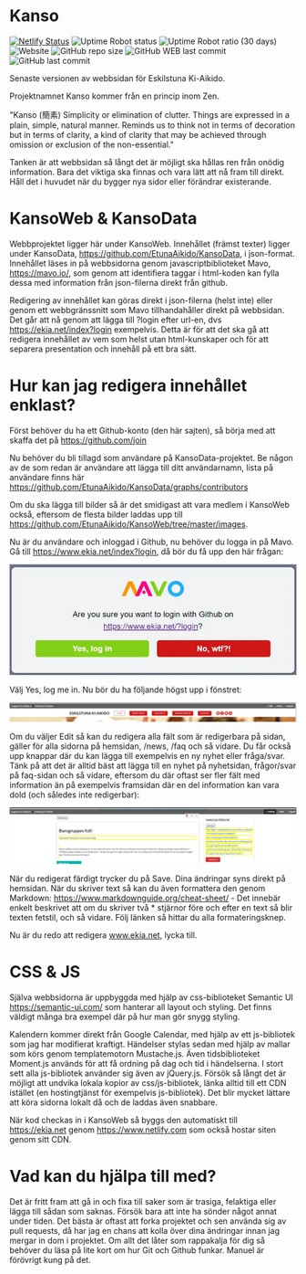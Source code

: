 # Kanso

[![Netlify Status](https://api.netlify.com/api/v1/badges/7942d3ac-e152-4d41-899a-29b2fab34fdc/deploy-status)](https://app.netlify.com/sites/ekia/deploys)
![Uptime Robot status](https://img.shields.io/uptimerobot/status/m783245224-70f304c2bedc8d7236f8dfdd)
![Uptime Robot ratio (30 days)](https://img.shields.io/uptimerobot/ratio/m783245224-70f304c2bedc8d7236f8dfdd)
![Website](https://img.shields.io/website/https/www.ekia.net)
![GitHub repo size](https://img.shields.io/github/repo-size/EtunaAikido/KansoWeb)
![GitHub WEB last commit](https://img.shields.io/github/last-commit/EtunaAikido/KansoWeb?label=last%20commit%20WEB)
![GitHub last commit](https://img.shields.io/github/last-commit/EtunaAikido/KansoData?label=last%20commit%20DATA)

Senaste versionen av webbsidan för Eskilstuna Ki-Aikido.

Projektnamnet Kanso kommer från en princip inom Zen.

"Kanso (簡素) Simplicity or elimination of clutter. Things are expressed in a plain, simple, natural manner. Reminds us to think not in terms of decoration but in terms of clarity, a kind of clarity that may be achieved through omission or exclusion of the non-essential."

Tanken är att webbsidan så långt det är möjligt ska hållas ren från onödig information. Bara det viktiga ska finnas och vara lätt att nå fram till direkt. Håll det i huvudet när du bygger nya sidor eller förändrar existerande.

# KansoWeb & KansoData

Webbprojektet ligger här under KansoWeb. Innehållet (främst texter) ligger under KansoData, https://github.com/EtunaAikido/KansoData, i json-format. Innehållet läses in på webbsidorna genom javascriptbiblioteket Mavo, https://mavo.io/, som genom att identifiera taggar i html-koden kan fylla dessa med information från json-filerna direkt från github. 

Redigering av innehållet kan göras direkt i json-filerna (helst inte) eller genom ett webbgränssnitt som Mavo tillhandahåller direkt på webbsidan. Det går att nå genom att lägga till ?login efter url-en, dvs https://ekia.net/index?login exempelvis. Detta är för att det ska gå att redigera innehållet av vem som helst utan html-kunskaper och för att separera presentation och innehåll på ett bra sätt.

# Hur kan jag redigera innehållet enklast?

Först behöver du ha ett Github-konto (den här sajten), så börja med att skaffa det på https://github.com/join 

Nu behöver du bli tillagd som användare på KansoData-projektet. Be någon av de som redan är användare att lägga till ditt användarnamn, lista på användare finns här https://github.com/EtunaAikido/KansoData/graphs/contributors

Om du ska lägga till bilder så är det smidigast att vara medlem i KansoWeb också, eftersom de flesta bilder laddas upp till https://github.com/EtunaAikido/KansoWeb/tree/master/images.

Nu är du användare och inloggad i Github, nu behöver du logga in på Mavo. Gå till https://www.ekia.net/index?login, då bör du få upp den här frågan:

![Mavologin](https://github.com/EtunaAikido/KansoWeb/blob/master/images/Inloggning.webp?raw=true)

Välj Yes, log me in. Nu bör du ha följande högst upp i fönstret:

![Mavologin](https://github.com/EtunaAikido/KansoWeb/blob/master/images/Redigerare.webp?raw=true)

Om du väljer Edit så kan du redigera alla fält som är redigerbara på sidan, gäller för alla sidorna på hemsidan, /news, /faq och så vidare. Du får också upp knappar där du kan lägga till exempelvis en ny nyhet eller fråga/svar. Tänk på att det är alltid bäst att lägga till en nyhet på nyhetsidan, frågor/svar på faq-sidan och så vidare, eftersom du där oftast ser fler fält med information än på exempelvis framsidan där en del information kan vara dold (och således inte redigerbar):

![Mavologin](https://github.com/EtunaAikido/KansoWeb/blob/master/images/Editing.webp?raw=true)

När du redigerat färdigt trycker du på Save. Dina ändringar syns direkt på hemsidan. När du skriver text så kan du även formattera den genom Markdown: https://www.markdownguide.org/cheat-sheet/ - Det innebär enkelt beskrivet att om du skriver två * stjärnor före och efter en text så blir texten fetstil, och så vidare. Följ länken så hittar du alla formateringsknep.

Nu är du redo att redigera www.ekia.net, lycka till.

# CSS & JS

Själva webbsidorna är uppbyggda med hjälp av css-biblioteket Semantic UI https://semantic-ui.com/ som hanterar all layout och styling. Det finns väldigt många bra exempel där på hur man gör snygg styling.

Kalendern kommer direkt från Google Calendar, med hjälp av ett js-bibliotek som jag har modifierat kraftigt. Händelser stylas sedan med hjälp av mallar som körs genom templatemotorn Mustache.js. Även tidsbiblioteket Moment.js används för att få ordning på dag och tid i händelserna. I stort sett alla js-bibliotek använder sig även av jQuery.js. Försök så långt det är möjligt att undvika lokala kopior av css/js-bibliotek, länka alltid till ett CDN istället (en hostingtjänst för exempelvis js-bibliotek). Det blir mycket lättare att köra sidorna lokalt då och de laddas även snabbare.

När kod checkas in i KansoWeb så byggs den automatiskt till https://ekia.net genom https://www.netlify.com som också hostar siten genom sitt CDN.

# Vad kan du hjälpa till med?

Det är fritt fram att gå in och fixa till saker som är trasiga, felaktiga eller lägga till sådan som saknas. Försök bara att inte ha sönder något annat under tiden. Det bästa är oftast att forka projektet och sen använda sig av pull requests, då har jag en chans att kolla över dina ändringar innan jag mergar in dom i projektet. Om allt det låter som rappakalja för dig så behöver du läsa på lite kort om hur Git och Github funkar. Manuel är förövrigt kung på det.
